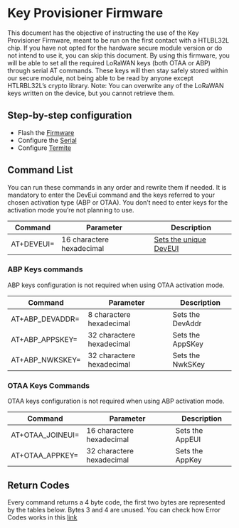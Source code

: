 # Key Provisioner Firmware

This document has the objective of instructing the use of the Key Provisioner Firmware, meant to be run on the first contact with a HTLBL32L chip. If you have not opted for the hardware secure module version or do not intend to use it, you can skip this document.
By using this firmware, you will be able to set all the required LoRaWAN keys (both OTAA or ABP) through serial AT commands. These keys will then stay safely stored within our secure module, not being able to be read by anyone except HTLRBL32L’s crypto library. Note: You can overwrite any of the LoRaWAN keys written on the device, but you cannot retrieve them.

## Step-by-step configuration
 - Flash the [Firmware](https://github.com/KKerne/htlrbl32l/blob/SDK/Documentation/Firmware%20Flashing.pdf)
 - Configure the [Serial](https://github.com/KKerne/htlrbl32l/blob/SDK/Documentation/Firmware_Flashing_and_config.md)
 - Configure [Termite](https://github.com/htmicron/htlrbl32l/blob/SDK/Examples/Applications/LoRaWAN-Base/Termite_Setup.png)

## Command List

You can run these commands in any order and rewrite them if needed. It is mandatory to enter the DevEui command and the keys referred to your chosen activation type (ABP or OTAA). 
You don’t need to enter keys for the activation mode you’re not planning to use. 

| **Command**       | **Parameter**             | **Description**                                                                                                     |
| ----------------- | ------------------------- | ------------------------------------------------------------------------------------------------------------------- |
| AT+DEVEUI=<param> | 16 charactere hexadecimal | [Sets the unique DevEUI](https://lora-developers.semtech.com/documentation/tech-papers-and-guides/the-book/deveui/) |

### ABP Keys commands

ABP keys configuration is not required when using OTAA activation mode.

| **Command**             | **Parameter**             | **Description**  |
| ----------------------- | ------------------------- | ---------------- |
| AT+ABP_DEVADDR\=<param> | 8 charactere hexadecimal  | Sets the DevAddr |
| AT+ABP_APPSKEY=<param>  | 32 charactere hexadecimal | Sets the AppSKey |
| AT+ABP_NWKSKEY=<param>  | 32 charactere hexadecimal | Sets the NwkSKey |

### OTAA Keys Commands

OTAA keys configuration is not required when using ABP activation mode.

| **Command**             | **Parameter**             | **Description** |
| ----------------------- | ------------------------- | --------------- |
| AT+OTAA_JOINEUI=<param> | 16 charactere hexadecimal | Sets the AppEUI |
| AT+OTAA_APPKEY=<param>  | 32 charactere hexadecimal | Sets the AppKey |

## Return Codes

Every command returns a 4 byte code, the first two bytes are represented by the tables below. Bytes 3 and 4 are unused. 
You can check how Error Codes works in this [link](https://github.com/htmicron/htlrbl32l/blob/SDK/Examples/Applications/HTLRBL32L-AT-Commands/Documentation/Error_codes.md)
